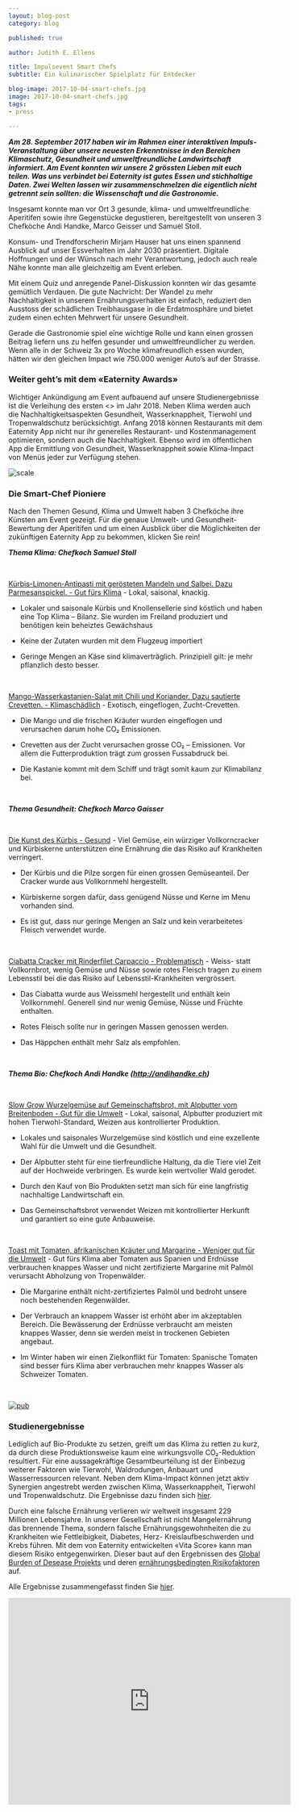 ```yaml
---
layout: blog-post
category: blog

published: true

author: Judith E. Ellens

title: Impulsevent Smart Chefs
subtitle: Ein kulinarischer Spielplatz für Entdecker

blog-image: 2017-10-04-smart-chefs.jpg
image: 2017-10-04-smart-chefs.jpg
tags:
- press

---
```


<em style="font-weight: bold;">**Am 28. September 2017 haben wir im Rahmen einer interaktiven Impuls-Veranstaltung über unsere neuesten Erkenntnisse in den Bereichen Klimaschutz, Gesundheit und umweltfreundliche Landwirtschaft informiert. Am Event konnten wir unsere 2 grössten Lieben mit euch teilen. Was uns verbindet bei Eaternity ist gutes Essen und stichhaltige Daten. Zwei Welten lassen wir zusammenschmelzen die eigentlich nicht getrennt sein sollten: die Wissenschaft und die Gastronomie.**</em>

Insgesamt konnte man vor Ort 3 gesunde, klima- und umweltfreundliche Aperitifen sowie ihre Gegenstücke degustieren, bereitgestellt von unseren 3 Chefköche Andi Handke, Marco Geisser und Samuel Stoll.  

Konsum- und Trendforscherin Mirjam Hauser hat uns einen spannend Ausblick auf unser Essverhalten im Jahr 2030 präsentiert. Digitale Hoffnungen und der Wünsch nach mehr Verantwortung, jedoch auch reale Nähe konnte man alle gleichzeitig am Event erleben.

Mit einem Quiz und anregende Panel-Diskussion konnten wir das gesamte gemütlich Verdauen. Die gute Nachricht: Der Wandel zu mehr Nachhaltigkeit in unserem Ernährungsverhalten ist einfach, reduziert den Ausstoss der schädlichen Treibhausgase in die Erdatmosphäre und bietet zudem einen echten Mehrwert für unsere Gesundheit.

Gerade die Gastronomie spiel eine wichtige Rolle und kann einen grossen Beitrag liefern uns zu helfen gesunder und umweltfreundlicher zu werden.
Wenn alle in der Schweiz 3x pro Woche klimafreundlich essen wurden, hätten wir den gleichen Impact wie 750.000 weniger Auto’s auf der Strasse.

### Weiter geht’s mit dem «Eaternity Awards»
Wichtiger Ankündigung am Event aufbauend auf unsere Studienergebnisse ist die Verleihung des ersten <<Eaternity Awards>> im Jahr 2018. Neben Klima werden auch die Nachhaltigkeitsaspekten Gesundheit, Wasserknappheit, Tierwohl und Tropenwaldschutz berücksichtigt. Anfang 2018 können Restaurants mit dem Eaternity App nicht nur ihr generelles Restaurant- und Kostenmanagement optimieren, sondern auch die Nachhaltigkeit. Ebenso wird im öffentlichen App die Ermittlung von Gesundheit, Wasserknappheit sowie Klima-Impact von Menüs jeder zur Verfügung stehen.

![scale](/assets/smart-chefs/illustration.png "App Illustration Menu")

### Die Smart-Chef Pioniere
Nach den Themen Gesund, Klima und Umwelt haben 3 Chefköche ihre Künsten am Event gezeigt.
Für die genaue Umwelt- und Gesundheit-Bewertung der Aperitifen und um einen Ausblick über die Möglichkeiten der zukünftigen Eaternity App zu bekommen, klicken Sie rein!


<em style="font-weight: bold;">**Thema Klima: Chefkoch Samuel Stoll**</em>

<br />

[Kürbis-Limonen-Antipasti mit gerösteten Mandeln und Salbei. Dazu Parmesanspickel. - Gut fürs Klima][klima-good] - Lokal, saisonal, knackig.

* Lokaler und saisonale Kürbis und Knollensellerie sind köstlich und haben eine Top Klima – Bilanz. Sie wurden im Freiland produziert und benötigen kein beheiztes Gewächshaus

* Keine der Zutaten wurden mit dem Flugzeug importiert

* Geringe Mengen an Käse sind klimaverträglich. Prinzipiell gilt: je mehr pflanzlich desto besser.

<br />

[Mango-Wasserkastanien-Salat mit Chili und Koriander. Dazu sautierte Crevetten. - Klimaschädlich][klima-bad] - Exotisch, eingeflogen, Zucht-Crevetten.

* Die Mango und die frischen Kräuter wurden eingeflogen und verursachen darum hohe CO₂ Emissionen.

* Crevetten aus der Zucht verursachen grosse CO₂ – Emissionen. Vor allem die Futterproduktion trägt zum grossen Fussabdruck bei.

* Die Kastanie kommt mit dem Schiff und trägt somit kaum zur Klimabilanz bei.

<br />

<em style="font-weight: bold;">**Thema Gesundheit: Chefkoch Marco Gaisser**</em>

<br />

[Die Kunst des Kürbis  - Gesund][health-good] - Viel Gemüse, ein würziger Vollkorncracker und Kürbiskerne unterstützen eine Ernährung die das Risiko auf Krankheiten verringert.

* Der Kürbis und die Pilze sorgen für einen grossen Gemüseanteil. Der Cracker wurde aus Vollkornmehl hergestellt.

* Kürbiskerne sorgen dafür, dass genügend Nüsse und Kerne im Menu vorhanden sind.

* Es ist gut, dass nur geringe Mengen an Salz und kein verarbeitetes Fleisch verwendet wurde.

<br />

[Ciabatta Cracker mit Rinderfilet Carpaccio - Problematisch][health-bad] - Weiss- statt Vollkornbrot, wenig Gemüse und Nüsse sowie rotes Fleisch tragen zu einem Lebensstil bei die das Risiko auf Lebensstil-Krankheiten vergrössert.

* Das Ciabatta wurde aus Weissmehl hergestellt und enthält kein Vollkornmehl. Generell sind nur wenig Gemüse, Nüsse und Früchte enthalten.

* Rotes Fleisch sollte nur in geringen Massen genossen werden.

* Das Häppchen enthält mehr Salz als empfohlen.

<br />

<em style="font-weight: bold;">**Thema Bio: Chefkoch Andi Handke (http://andihandke.ch)**</em>

<br />

[Slow Grow Wurzelgemüse auf Gemeinschaftsbrot, mit Alpbutter vom Breitenboden - Gut für die Umwelt][bio-good] - Lokal, saisonal, Alpbutter produziert mit hohen Tierwohl-Standard, Weizen aus kontrollierter Produktion.

* Lokales und saisonales Wurzelgemüse sind köstlich und eine exzellente Wahl für die Umwelt und die Gesundheit.

* Der Alpbutter steht für eine tierfreundliche Haltung, da die Tiere viel Zeit auf der Hochweide verbringen. Es wurde kein wertvoller Wald gerodet.

* Durch den Kauf von Bio Produkten setzt man sich für eine langfristig nachhaltige Landwirtschaft ein.

* Das Gemeinschaftsbrot verwendet Weizen mit kontrollierter Herkunft und garantiert so eine gute Anbauweise.

<br />

[Toast mit Tomaten, afrikanischen Kräuter und Margarine - Weniger gut für die Umwelt][bio-bad] - Gut fürs Klima aber Tomaten aus Spanien und Erdnüsse verbrauchen knappes Wasser und nicht zertifizierte Margarine mit Palmöl verursacht Abholzung von Tropenwälder.

* Die Margarine enthält nicht-zertifiziertes Palmöl und bedroht unsere noch bestehenden Regenwälder.

* Der Verbrauch an knappem Wasser ist erhöht aber im akzeptablen Bereich. Die Bewässerung der Erdnüsse verbraucht am meisten knappes Wasser, denn sie werden meist in trockenen Gebieten angebaut.

* Im Winter haben wir einen Zielkonflikt für Tomaten: Spanische Tomaten sind besser fürs Klima aber verbrauchen mehr knappes Wasser als Schweizer Tomaten.

<br />


[![pub](/assets/smart-chefs/cover.jpg "Publication")][summary]


### Studienergebnisse
Lediglich auf Bio-Produkte zu setzen, greift um das Klima zu retten zu kurz, da durch diese Produktionsweise kaum eine wirkungsvolle CO₂-Reduktion resultiert. Für eine aussagekräftige Gesamtbeurteilung ist der Einbezug weiterer Faktoren wie Tierwohl, Waldrodungen, Anbauart und Wasserressourcen relevant. Neben dem Klima-Impact können jetzt aktiv Synergien angestrebt werden zwischen Klima, Wasserknappheit, Tierwohl und Tropenwaldschutz. Die Ergebnisse dazu finden sich [hier][organic].

Durch eine falsche Ernährung verlieren wir weltweit insgesamt 229 Millionen Lebensjahre. In unserer Gesellschaft ist nicht Mangelernährung das brennende Thema, sondern falsche Ernährungsgewohnheiten die zu Krankheiten wie Fettleibigkeit, Diabetes, Herz- Kreislaufbeschwerden und Krebs führen. Mit dem von Eaternity entwickelten «Vita Score» kann man diesem Risiko entgegenwirken. Dieser baut auf den Ergebnissen des [Global Burden of Desease Projekts][gbd] und deren [ernährungsbedingten Risikofaktoren][health] auf.

Alle Ergebnisse zusammengefasst finden Sie [hier][summary].


<iframe width="560" height="410" src="https://www.youtube.com/embed/2ufuKUGVzb4" frameborder="0" allowfullscreen></iframe>


[bio-bad]:http://www.eaternity.org/assets/smart-chefs/Illustration-Organic-Bad.pdf
[bio-good]:http://www.eaternity.org/assets/smart-chefs/Illustration-Organic-Good.pdf
[klima-bad]:http://www.eaternity.org/assets/smart-chefs/Illustration-Klima-Bad.pdf
[klima-good]:http://www.eaternity.org/assets/smart-chefs/Illustration-Klima-Good.pdf
[health-bad]:http://www.eaternity.org/assets/smart-chefs/Illustration-Health-Bad.pdf
[health-good]:http://www.eaternity.org/assets/smart-chefs/Illustration-Health-Good.pdf

[health]:http://www.eaternity.org/assets/smart-chefs/Dietary-Risk-Factors.pdf
[organic]:http://www.eaternity.org/assets/smart-chefs/170927-Eaternity-fact_sheet_booklet.pdf

[summary]:http://www.eaternity.org/assets/smart-chefs/170922-Smart-Chefs-Summary.pdf

[gbd]:http://www.healthdata.org/gbd
